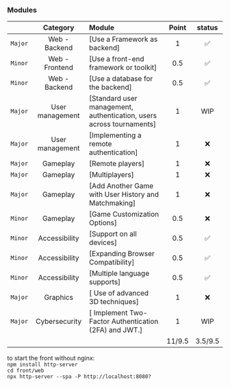 <br>

### Modules

|    |           Category           | Module | Point | status |
| :-----: | :--------------------------: | :----- | :------: | :----: |
| `Major` | Web - Backend                          | [Use a Framework as backend] | 1 | &#9989; |
| `Minor` | Web - Frontend                          | [Use a front-end framework or toolkit] | 0.5 |&#9989; |
| `Minor` | Web - Backend                          | [Use a database for the backend] | 0.5 |&#9989; |
| `Major` | User management                          | [Standard user management, authentication, users across tournaments] | 1 | WIP |
| `Major` | User management                          | [Implementing a remote authentication] | 1 | &#10060; |
| `Major` | Gameplay                          | [Remote players] | 1 | &#10060; |
| `Major` | Gameplay                          | [Multiplayers] | 1 | &#10060; |
| `Major` | Gameplay                          | [Add Another Game with User History and Matchmaking] | 1 | &#10060; |
| `Minor` | Gameplay                         | [Game Customization Options] | 0.5 | &#10060; |
| `Minor` | Accessibility                         | [Support on all devices] | 0.5 | &#9989; |
| `Minor` | Accessibility                         | [Expanding Browser Compatibility] | 0.5 | &#9989; |
| `Minor` | Accessibility                         | [Multiple language supports] | 0.5 | &#9989; |
| `Major` | Graphics                         | [ Use of advanced 3D techniques] | 1 |  &#10060; |
| `Major` | Cybersecurity | [ Implement Two-Factor Authentication (2FA) and JWT.] | 1 | WIP |
| | | | 11/9.5 | 3.5/9.5 |


to start the front without nginx: <br>
`npm install http-server` <br>
`cd front/web` <br>
`npx http-server --spa -P http://localhost:8080?`